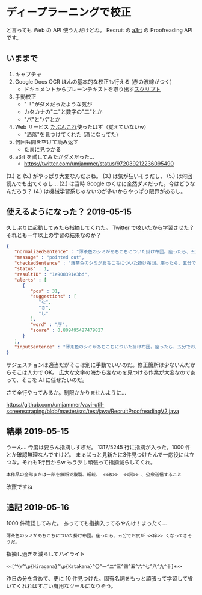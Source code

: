 # ディープラーニングで校正

と言っても Web の API 使うんだけどね。
Recruit の [a3rt](https://a3rt.recruit-tech.co.jp/product/proofreadingAPI/) の Proofreading API です。

## いままで

 1. キャプチャ
 2. Google Docs OCR ほんの基本的な校正も行える (赤の波線がつく)
     * ドキュメントからプレーンテキストを取り出す[スクリプト](https://gist.github.com/umjammer/30b1977bfaa0c36241261016052669ae#file-docxview-sh)
 3. 手動校正
     * "「"がダメだったような気が
     * カタカナの"ニ"と数字の"二"とか
     * "パ"と"バ"とか
 4. Web サービス [たぶんこれ](http://enno.jp/)使ったはず（覚えていないw）
     * "洒落"を見つけてくれた (酒になってた)
 5. 何回も間を空けて読み返す
     * たまに見つかる
 5. a3rt を試してみたがダメだった...
     * https://twitter.com/umjammer/status/972039212236095490

(3.) と (5.) がやっぱり大変なんだよね。
(3.) は気が狂いそうだし、 (5.) は何回読んでも出てくるし...
(2.) は当時 Google のくせに全然ダメだった。今はどうなんだろう？
(4.) は機械学習系じゃないのが多いからやっぱり限界があるし。
 
## 使えるようになった？ 2019-05-15

久しぶりに起動してみたら指摘してくれた。 Twitter で呟いたから学習させた？
それとも一年以上の学習の結果なのか？

```json
{
   "normalizedSentence" : "薄茶色のシミがあちこちについた掛け布団。座ったら、五分でお尻が序くなってきそうだ。",
   "message" : "pointed out",
   "checkedSentence" : "薄茶色のシミがあちこちについた掛け布団。座ったら、五分でお尻が <<序>> くなってきそうだ。",
   "status" : 1,
   "resultID" : "1e908391e3bd",
   "alerts" : [
      {
         "pos" : 31,
         "suggestions" : [
            "な",
            "き",
            "し"
         ],
         "word" : "序",
         "score" : 0.809495427479827
      }
   ],
   "inputSentence" : "薄茶色のシミがあちこちについた掛け布団。座ったら、五分でお尻が序くなってきそうだ。"
}
```

サジェスチョンは適当だがそこは別に手動でいいのだ。修正箇所は少ないんだからそこは人力で OK。
広大な文字の海から変なのを見つける作業が大変なのであって、そこを AI に任せたいのだ。

さて全行やってみるか。制限かかりませんように...

https://github.com/umjammer/vavi-util-screenscraping/blob/master/src/test/java/RecruitProofreadingV2.java

## 結果 2019-05-15

うーん... 今度は要らん指摘しすぎだ。 1317/5245 行に指摘が入った。1000 件とか確認無理なんですけど。
まぁぱっと見新たに3件見つけたんで一応役には立つな。それも1行目からw
もう少し頑張って指摘減らしてくれ。

```
本作品の全部または一部を無断で複製、転載、 <<改>>  <<賞>> 、公衆送信すること
```

改竄ですね

## 追記 2019-05-16

1000 件確認してみた。
あってても指摘入ってるやんけ！まったく...

```
薄茶色のシミがあちこちについた掛け布団。座ったら、五分でお尻が <<痒>> くなってきそうだ。
```

指摘し過ぎを減らしてハイライト

```regex
<<[^\W^\p{Hiragana}^\p{Katakana}^〇^一^二^三^四^五^六^七^八^九^十]+>>
```

昨日の分を含めて、更に 10 件見つけた。固有名詞をもっと頑張って学習して省いてくれればすごい有用なツールになりそう。
